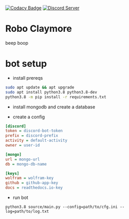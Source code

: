 [![Codacy Badge](https://api.codacy.com/project/badge/Grade/a5eff1b92655481fb66ef90db72debaa)](https://www.codacy.com/app/Apache-HB/Robo-Claymore?utm_source=github.com&amp;utm_medium=referral&amp;utm_content=Apache-HB/Robo-Claymore&amp;utm_campaign=Badge_Grade)
[![Discord Server](https://discordapp.com/api/guilds/441399366000050197/widget.png?style=shield)](https://discord.gg/y3uSzCK)

# Robo Claymore
beep boop

# bot setup

* install prereqs
```sh
sudo apt update && apt upgrade
sudo apt install python3.8 python3.8-dev
python3.8 -m pip install -r requirements.txt
```

* install mongodb and create a database

* create a config
```ini
[discord]
token = discord-bot-token
prefix = discord-prefix
activity = default-activity
owner = user-id

[mongo]
url = mongo-url
db = mongo-db-name

[keys]
wolfram = wolfram-key
github = github-app-key
docs = readthedocs.io-key
```

* run bot
```
python3.8 source/main.py --config=path/to/cfg.ini --log=path/to/log.txt
```
